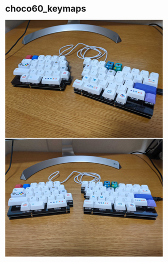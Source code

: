 # choco60_keymaps

![image](img/PXL_20210324_071802541.jpg)
![image](img/PXL_20210324_071910798.jpg)
